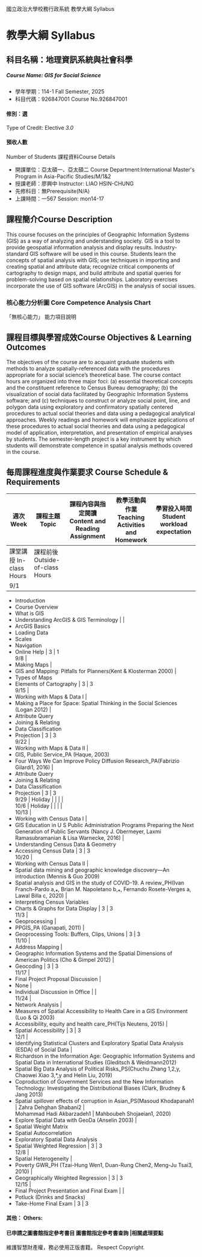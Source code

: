 國立政治大學校務行政系統 教學大綱 Syllabus
# 教學大綱 Syllabus
##  科目名稱：地理資訊系統與社會科學
#####  Course Name: GIS for Social Science
  * 學年學期：114-1 Fall Semester, 2025 
  * 科目代碼：926847001 Course No.926847001
#### 修別：選
Type of Credit: Elective 
_3.0_
#### 預收人數
Number of Students
課程資料Course Details
  * 開課單位：亞太碩一、亞太碩二 Course Department:International Master's Program in Asia-Pacific Studies/M/1&2 
  * 授課老師：廖興中 Instructor: LIAO HSIN-CHUNG 
  * 先修科目：無Prerequisite(N/A)
  * 上課時間：一567 Session: mon14-17
##  課程簡介Course Description
This course focuses on the principles of Geographic Information Systems (GIS) as a way of analyzing and understanding society. GIS is a tool to provide geospatial information analysis and display results. Industry-standard GIS software will be used in this course. Students learn the concepts of spatial analysis with GIS; use techniques in importing and creating spatial and attribute data; recognize critical components of cartography to design maps, and build attribute and spatial queries for problem-solving based on spatial relationships. Laboratory exercises incorporate the use of GIS software (ArcGIS) in the analysis of social issues.
###  核心能力分析圖 Core Competence Analysis Chart
「無核心能力」 
能力項目說明
##  課程目標與學習成效Course Objectives & Learning Outcomes 
The objectives of the course are to acquaint graduate students with methods to analyze spatially-referenced data with the procedures appropriate for a social science’s theoretical base. The course contact hours are organized into three major foci: (a) essential theoretical concepts and the constituent reference to Census Bureau demography; (b) the visualization of social data facilitated by Geographic Information Systems software; and (c) techniques to construct or analyze social point, line, and polygon data using exploratory and confirmatory spatially centered procedures to actual social theories and data using a pedagogical analytical approaches. Weekly readings and homework will emphasize applications of these procedures to actual social theories and data using a pedagogical model of application, interpretation, and presentation of empirical analyses by students. The semester-length project is a key instrument by which students will demonstrate competence in spatial analysis methods covered in the course.
##  每周課程進度與作業要求 Course Schedule & Requirements
週次 Week |  課程主題 Topic |  課程內容與指定閱讀 Content and Reading Assignment |  教學活動與作業 Teaching Activities and Homework |  學習投入時間 Student workload expectation  
---|---|---|---|---  
課堂講授 In-class Hours |  課程前後 Outside-of-class Hours  
9/1 | 
  * Introduction
  * Course Overview
  * What is GIS
  * Understanding ArcGIS & GIS Terminology
|  | 
  * ArcGIS Basics
  * Loading Data
  * Scales
  * Navigation
  * Online Help
|  3 |  1  
9/8 | 
  * Making Maps
| 
  * GIS and Mapping: Pitfalls for Planners(Kent & Klosterman 2000)
| 
  * Types of Maps
  * Elements of Cartography
|  3 |  3  
9/15 | 
  * Working with Maps & Data I
| 
  * Making a Place for Space: Spatial Thinking in the Social Sciences (Logan 2012)
| 
  * Attribute Query
  * Joining & Relating
  * Data Classification
  * Projection
|  3 |  3  
9/22 | 
  * Working with Maps & Data II
| 
  * GIS, Public Service_PA (Haque, 2003)
  * Four Ways We Can Improve Policy Diffusion Research_PA(Fabrizio Gilardi1, 2016)
| 
  * Attribute Query
  * Joining & Relating
  * Data Classification
  * Projection
|  3 |  3  
9/29 |  Holiday |  |  |  |   
10/6 |  Holiday |  |  |  |   
10/13 | 
  * Working with Census Data I
| 
  * GIS Education in U S Public Administration Programs Preparing the Next Generation of Public Servants (Nancy J. Obermeyer, Laxmi Ramasubramanian & Lisa Warnecke, 2016)
| 
  * Understanding Census Data & Geometry
  * Accessing Census Data
|  3 |  3  
10/20 | 
  * Working with Census Data II
| 
  * Spatial data mining and geographic knowledge discovery—An introduction (Mennis & Guo 2009)
  * Spatial analysis and GIS in the study of COVID-19. A review_PH(Ivan Franch-Pardo a,⁎, Brian M. Napoletano b,⁎, Fernando Rosete-Verges a, Lawal Billa c, 2020)
| 
  * Interpreting Census Variables
  * Charts & Graphs for Data Display
|  3 |  3  
11/3 | 
  * Geoprocessing
| 
  * PPGIS_PA (Ganapati, 2011)
| 
  * Geoprocessing Tools: Buffers, Clips, Unions
|  3 |  3  
11/10 | 
  * Address Mapping
| 
  * Geographic Information Systems and the Spatial Dimensions of American Politics (Cho & Gimpel 2012)
| 
  * Geocoding
|  3 |  3  
11/17 | 
  * Final Project Proposal Discussion
| 
  * None
| 
  * Individual Discussion in Office
|  |   
11/24 | 
  * Network Analysis
| 
  * Measures of Spatial Accessibility to Health Care in a GIS Environment (Luo & Qi 2003)
  * Accessibility, equity and health care_PH(Tijs Neutens, 2015)
| 
  * Spatial Accessibility
|  3 |  3  
12/1 | 
  * Identifying Statistical Clusters and Exploratory Spatial Data Analysis (ESDA) of Social Data
| 
  * Richardson in the Information Age: Geographic Information Systems and Spatial Data in International Studies (Gleditsch & Weidmann2012)
  * Spatial Big Data Analysis of Political Risks_PS(Chuchu Zhang 1,2,y, Chaowei Xiao 3,*,y and Helin Liu, 2019)
  * Coproduction of Government Services and the New Information Technology: Investigating the Distributional Biases (Clark, Brudney & Jang 2013)
  * Spatial spillover effects of corruption in Asian_PS(Masoud Khodapanah1 | Zahra Dehghan Shabani2 |  
Mohammad Hadi Akbarzadeh1 | Mahboubeh Shojaeian1, 2020)
  * Explore Spatial Data with GeoDa (Anselin 2003)
| 
  * Spatial Weight Matrix
  * Spatial Autocorrelation
  * Exploratory Spatial Data Analysis
  * Spatial Weighted Regression
|  3 |  3  
12/8 | 
  * Spatial Heterogeneity
| 
  * Poverty GWR_PH (Tzai-Hung Wen1, Duan-Rung Chen2, Meng-Ju Tsai3, 2010)
| 
  * Geographically Weighted Regression
|  3 |  3  
12/15 | 
  * Final Project Presentation and Final Exam
|  | 
  * Potluck (Drinks and Snacks)
  * Take-Home Final Exam
|  3 |  3  
####  其他： Others:
####  已申請之圖書館指定參考書目  圖書館指定參考書查詢 |相關處理要點
維護智慧財產權，務必使用正版書籍。 Respect Copyright.